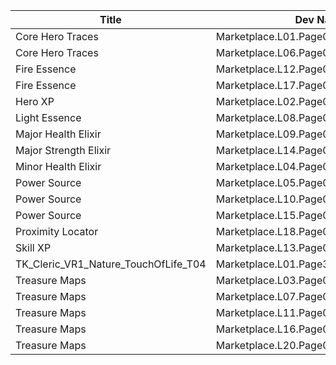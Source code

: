 | Title | Dev Name | Quantity | Currency |  Price |
| ----- | -------- | -------- | -------- |  ----- |
| Core Hero Traces | Marketplace.L01.Page03.Free.18 | 5 | Gold | 0 |
| Core Hero Traces | Marketplace.L06.Page03.Token.16 | 7 | Gold | 35000 |
| Fire Essence | Marketplace.L12.Page03.Reagent.22 | 1 | Gold | 300000 |
| Fire Essence | Marketplace.L17.Page03.Shard.25 | 2 | Gold | 300000 |
| Hero XP | Marketplace.L02.Page03.XP.03 | 100000 | Gold | 200 |
| Light Essence | Marketplace.L08.Page03.Free.51 | 1 | Gold | 0 |
| Major Health Elixir | Marketplace.L09.Page03.MajorElixir.10 | 8 | Gold | 50000 |
| Major Strength Elixir | Marketplace.L14.Page03.ElixirAll.14 | 3 | Gold | 50000 |
| Minor Health Elixir | Marketplace.L04.Page03.MinorElixir.10 | 8 | Gold | 4000 |
| Power Source | Marketplace.L05.Page03.PowerSource.03 | 10 | Gold | 2500 |
| Power Source | Marketplace.L10.Page03.PowerSource.06 | 15 | Gold | 2500 |
| Power Source | Marketplace.L15.Page03.PowerSource.09 | 20 | Gold | 2500 |
| Proximity Locator | Marketplace.L18.Page03.Hero.09 | 1 | Gold | 300000 |
| Skill XP | Marketplace.L13.Page03.MapsMisc.30 | 1 | Gold | 10000 |
| TK_Cleric_VR1_Nature_TouchOfLife_T04 | Marketplace.L01.Page3.VIP5.FreeBonus.75 | 3 | Gold | 0 |
| Treasure Maps | Marketplace.L03.Page03.MapFragments.03 | 3 | Gold | 20000 |
| Treasure Maps | Marketplace.L07.Page03.MapFragments.09 | 7 | Gems | 10 |
| Treasure Maps | Marketplace.L11.Page03.TreasureMap.03 | 7 | Gold | 20000 |
| Treasure Maps | Marketplace.L16.Page03.TreasureMap.06 | 10 | Gold | 20000 |
| Treasure Maps | Marketplace.L20.Page03.Free.134 | 4 | Gold | 0 |
